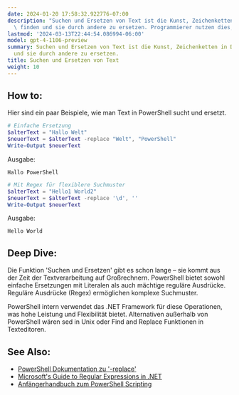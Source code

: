 ```yaml
---
date: 2024-01-20 17:58:32.922776-07:00
description: "Suchen und Ersetzen von Text ist die Kunst, Zeichenketten in Daten zu\
  \ finden und sie durch andere zu ersetzen. Programmierer nutzen dies, um Daten schnell\u2026"
lastmod: '2024-03-13T22:44:54.086994-06:00'
model: gpt-4-1106-preview
summary: Suchen und Ersetzen von Text ist die Kunst, Zeichenketten in Daten zu finden
  und sie durch andere zu ersetzen.
title: Suchen und Ersetzen von Text
weight: 10
---
```


## How to:
Hier sind ein paar Beispiele, wie man Text in PowerShell sucht und ersetzt.

```PowerShell
# Einfache Ersetzung
$alterText = "Hallo Welt"
$neuerText = $alterText -replace "Welt", "PowerShell"
Write-Output $neuerText
```
Ausgabe:
```
Hallo PowerShell
```

```PowerShell
# Mit Regex für flexiblere Suchmuster
$alterText = "Hello1 World2"
$neuerText = $alterText -replace '\d', ''
Write-Output $neuerText
```
Ausgabe:
```
Hello World
```

## Deep Dive:
Die Funktion 'Suchen und Ersetzen' gibt es schon lange – sie kommt aus der Zeit der Textverarbeitung auf Großrechnern. PowerShell bietet sowohl einfache Ersetzungen mit Literalen als auch mächtige reguläre Ausdrücke. Reguläre Ausdrücke (Regex) ermöglichen komplexe Suchmuster.

PowerShell intern verwendet das .NET Framework für diese Operationen, was hohe Leistung und Flexibilität bietet. Alternativen außerhalb von PowerShell wären sed in Unix oder Find and Replace Funktionen in Texteditoren.

## See Also:
- [PowerShell Dokumentation zu '-replace'](https://docs.microsoft.com/de-de/powershell/module/microsoft.powershell.core/about/about_operators?view=powershell-7.1#replacement-operator-replace)
- [Microsoft's Guide to Regular Expressions in .NET](https://docs.microsoft.com/de-de/dotnet/standard/base-types/regular-expressions)
- [Anfängerhandbuch zum PowerShell Scripting](https://docs.microsoft.com/de-de/powershell/scripting/overview?view=powershell-7.1)
